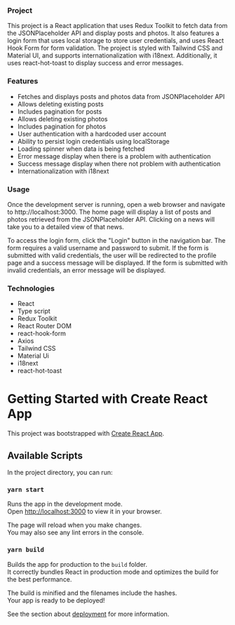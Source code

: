 ### Project

This project is a React application that uses Redux Toolkit to fetch data from the JSONPlaceholder API
and display posts and photos. It also features a login form that uses local storage to store user 
credentials, and uses React Hook Form for form validation. The project is styled with Tailwind CSS and 
Material UI, and supports internationalization with i18next. Additionally, it uses react-hot-toast to 
display success and error messages.

### Features

- Fetches and displays posts and photos data from JSONPlaceholder API
- Allows deleting existing posts
- Includes pagination for posts
- Allows deleting existing photos
- Includes pagination for photos
- User authentication with a hardcoded user account
- Ability to persist login credentials using localStorage
- Loading spinner when data is being fetched
- Error message display when there is a problem with authentication
- Success message display when there not problem with authentication
- Internationalization with i18next

### Usage
Once the development server is running, open a web browser and navigate to http://localhost:3000. 
The home page will display a list of posts and photos retrieved from the JSONPlaceholder API. 
Clicking on a news will take you to a detailed view of that news.

To access the login form, click the "Login" button in the navigation bar. The form requires 
a valid username and password to submit. If the form is submitted with valid credentials, 
the user will be redirected to the profile page and a success message will be displayed.
If the form is submitted with invalid credentials, an error message will be displayed.

### Technologies

- React
- Type script
- Redux Toolkit
- React Router DOM
- react-hook-form
- Axios
- Tailwind CSS
- Material Ui
- i18next
- react-hot-toast

# Getting Started with Create React App

This project was bootstrapped with [Create React App](https://github.com/facebook/create-react-app).

## Available Scripts

In the project directory, you can run:

### `yarn start`

Runs the app in the development mode.\
Open [http://localhost:3000](http://localhost:3000) to view it in your browser.

The page will reload when you make changes.\
You may also see any lint errors in the console.

### `yarn build`

Builds the app for production to the `build` folder.\
It correctly bundles React in production mode and optimizes the build for the best performance.

The build is minified and the filenames include the hashes.\
Your app is ready to be deployed!

See the section about [deployment](https://facebook.github.io/create-react-app/docs/deployment) for more information.
